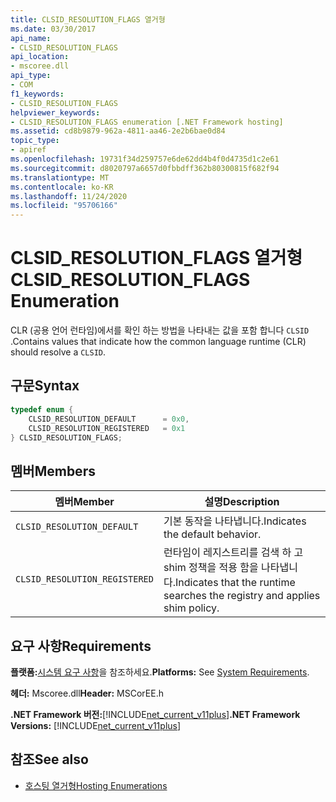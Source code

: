 ```yaml
---
title: CLSID_RESOLUTION_FLAGS 열거형
ms.date: 03/30/2017
api_name:
- CLSID_RESOLUTION_FLAGS
api_location:
- mscoree.dll
api_type:
- COM
f1_keywords:
- CLSID_RESOLUTION_FLAGS
helpviewer_keywords:
- CLSID_RESOLUTION_FLAGS enumeration [.NET Framework hosting]
ms.assetid: cd8b9879-962a-4811-aa46-2e2b6bae0d84
topic_type:
- apiref
ms.openlocfilehash: 19731f34d259757e6de62dd4b4f0d4735d1c2e61
ms.sourcegitcommit: d8020797a6657d0fbbdff362b80300815f682f94
ms.translationtype: MT
ms.contentlocale: ko-KR
ms.lasthandoff: 11/24/2020
ms.locfileid: "95706166"
---
```

# <a name="clsid_resolution_flags-enumeration"></a><span data-ttu-id="78064-102">CLSID_RESOLUTION_FLAGS 열거형</span><span class="sxs-lookup"><span data-stu-id="78064-102">CLSID_RESOLUTION_FLAGS Enumeration</span></span>

<span data-ttu-id="78064-103">CLR (공용 언어 런타임)에서를 확인 하는 방법을 나타내는 값을 포함 합니다 `CLSID` .</span><span class="sxs-lookup"><span data-stu-id="78064-103">Contains values that indicate how the common language runtime (CLR) should resolve a `CLSID`.</span></span>  
  
## <a name="syntax"></a><span data-ttu-id="78064-104">구문</span><span class="sxs-lookup"><span data-stu-id="78064-104">Syntax</span></span>  
  
```cpp  
typedef enum {  
    CLSID_RESOLUTION_DEFAULT      = 0x0,  
    CLSID_RESOLUTION_REGISTERED   = 0x1  
} CLSID_RESOLUTION_FLAGS;  
```  
  
## <a name="members"></a><span data-ttu-id="78064-105">멤버</span><span class="sxs-lookup"><span data-stu-id="78064-105">Members</span></span>  
  
|<span data-ttu-id="78064-106">멤버</span><span class="sxs-lookup"><span data-stu-id="78064-106">Member</span></span>|<span data-ttu-id="78064-107">설명</span><span class="sxs-lookup"><span data-stu-id="78064-107">Description</span></span>|  
|------------|-----------------|  
|`CLSID_RESOLUTION_DEFAULT`|<span data-ttu-id="78064-108">기본 동작을 나타냅니다.</span><span class="sxs-lookup"><span data-stu-id="78064-108">Indicates the default behavior.</span></span>|  
|`CLSID_RESOLUTION_REGISTERED`|<span data-ttu-id="78064-109">런타임이 레지스트리를 검색 하 고 shim 정책을 적용 함을 나타냅니다.</span><span class="sxs-lookup"><span data-stu-id="78064-109">Indicates that the runtime searches the registry and applies shim policy.</span></span>|  
  
## <a name="requirements"></a><span data-ttu-id="78064-110">요구 사항</span><span class="sxs-lookup"><span data-stu-id="78064-110">Requirements</span></span>  

 <span data-ttu-id="78064-111">**플랫폼:**[시스템 요구 사항](../../get-started/system-requirements.md)을 참조하세요.</span><span class="sxs-lookup"><span data-stu-id="78064-111">**Platforms:** See [System Requirements](../../get-started/system-requirements.md).</span></span>  
  
 <span data-ttu-id="78064-112">**헤더:** Mscoree.dll</span><span class="sxs-lookup"><span data-stu-id="78064-112">**Header:** MSCorEE.h</span></span>  
  
 <span data-ttu-id="78064-113">**.NET Framework 버전:**[!INCLUDE[net_current_v11plus](../../../../includes/net-current-v11plus-md.md)]</span><span class="sxs-lookup"><span data-stu-id="78064-113">**.NET Framework Versions:** [!INCLUDE[net_current_v11plus](../../../../includes/net-current-v11plus-md.md)]</span></span>  
  
## <a name="see-also"></a><span data-ttu-id="78064-114">참조</span><span class="sxs-lookup"><span data-stu-id="78064-114">See also</span></span>

- [<span data-ttu-id="78064-115">호스팅 열거형</span><span class="sxs-lookup"><span data-stu-id="78064-115">Hosting Enumerations</span></span>](hosting-enumerations.md)
